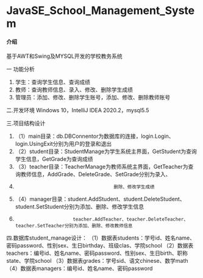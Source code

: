 # JavaSE_School_Management_System

#### 介绍
基于AWT和Swing及MYSQL开发的学校教务系统

一 功能分析

1. 学生：查询学生信息、查询成绩
2. 教师：查询教师信息、录入、修改、删除学生成绩
3. 管理员：添加、修改、删除学生账号，添加、修改、删除教师账号

二.开发环境
    Windows 10，IntelliJ IDEA 2020.2，mysql5.5
	
三.项目结构设计

1. （1）main目录：db.DBConnentor为数据库的连接，login.Login、login.UsingExit分别为用户的登录和退出
1. （2）student目录：StudentManage为学生系统主界面，GetStudent为查询学生信息，GetGrade为查询成绩
1. （3）teacher目录：TeacherManage为教师系统主界面，GetTeacher为查询教师信息，AddGrade、DeleteGrade、SetGrade分别为录入、
1.                                         删除、修改学生成绩
1. （4）manager目录：student.AddStudent、student.DeleteStudent、student.SetStudent分别为添加、删除、修改学生信息
1. 		                    teacher.AddTeacher、teacher.DeleteTeacher、teacher.SetTeacher分别为添加、删除、修改教师信息


四.数据库student_manage设计：
（1）数据表students：学号id、姓名name、密码password、性别sex、生日birthday、班级clas、学院school
（2）数据表teachers：编号id、姓名name、密码password、性别sex、生日birth、职称state、学院school
（3）数据表grades：学号sid、语文chinese、数学math
（4）数据表managers：编号id、姓名name、密码password 

